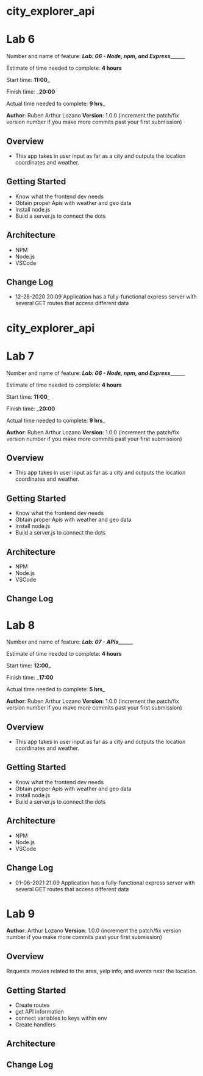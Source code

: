 # city_explorer_api


# Lab 6

Number and name of feature: _____Lab: 06 - Node, npm, and Express___________

Estimate of time needed to complete: __4 hours__

Start time: __11:00___

Finish time: ___20:00__

Actual time needed to complete: __9 hrs___


**Author**: Ruben Arthur Lozano
**Version**: 1.0.0 (increment the patch/fix version number if you make more commits past your first submission)

## Overview
- This app takes in user input as far as a city and outputs the location coordinates and weather.

## Getting Started
- Know what the frontend dev needs
- Obtain proper Apis with weather and geo data
- Install node.js
- Build a server.js to connect the dots

## Architecture
<!-- Provide a detailed description of the application design. What technologies (languages, libraries, etc) you're using, and any other relevant design information. -->
- NPM
- Node.js
- VSCode

## Change Log
<!-- Use this area to document the iterative changes made to your application as each feature is successfully implemented. Use time stamps. Here's an examples:

01-01-2001 4:59pm - Application now has a fully-functional express server, with a GET route for the location resource.

## Credits and Collaborations
<!-- Give credit (and a link) to other people or resources that helped you build this application. -->
- 12-28-2020 20:09 Application has a fully-functional express server with several GET routes that access different data 

# city_explorer_api


# Lab 7

Number and name of feature: _____Lab: 06 - Node, npm, and Express___________

Estimate of time needed to complete: __4 hours__

Start time: __11:00___

Finish time: ___20:00__

Actual time needed to complete: __9 hrs___


**Author**: Ruben Arthur Lozano
**Version**: 1.0.0 (increment the patch/fix version number if you make more commits past your first submission)

## Overview
- This app takes in user input as far as a city and outputs the location coordinates and weather.

## Getting Started
- Know what the frontend dev needs
- Obtain proper Apis with weather and geo data
- Install node.js
- Build a server.js to connect the dots

## Architecture
<!-- Provide a detailed description of the application design. What technologies (languages, libraries, etc) you're using, and any other relevant design information. -->
- NPM
- Node.js
- VSCode

## Change Log
<!-- Use this area to document the iterative changes made to your application as each feature is successfully implemented. Use time stamps. Here's an examples:

01-01-2001 4:59pm - Application now has a fully-functional express server, with a GET route for the location resource.

## Credits and Collaborations
<!-- Give credit (and a link) to other people or resources that helped you build this application. -->

# Lab 8
Number and name of feature: _____Lab: 07 - APIs___________

Estimate of time needed to complete: __4 hours__

Start time: __12:00___

Finish time: ___17:00__

Actual time needed to complete: __5 hrs___


**Author**: Ruben Arthur Lozano
**Version**: 1.0.0 (increment the patch/fix version number if you make more commits past your first submission)

## Overview
- This app takes in user input as far as a city and outputs the location coordinates and weather.

## Getting Started
- Know what the frontend dev needs
- Obtain proper Apis with weather and geo data
- Install node.js
- Build a server.js to connect the dots

## Architecture
<!-- Provide a detailed description of the application design. What technologies (languages, libraries, etc) you're using, and any other relevant design information. -->
- NPM
- Node.js
- VSCode

## Change Log
<!-- Use this area to document the iterative changes made to your application as each feature is successfully implemented. Use time stamps. Here's an examples:

01-01-2001 4:59pm - Application now has a fully-functional express server, with a GET route for the location resource.

## Credits and Collaborations
<!-- Give credit (and a link) to other people or resources that helped you build this application. -->
- 01-06-2021 21:09 Application has a fully-functional express server with several GET routes that access different data 

# Lab 9

**Author**: Arthur Lozano
**Version**: 1.0.0 (increment the patch/fix version number if you make more commits past your first submission)

## Overview
Requests movies related to the area, yelp info, and events near the location.

## Getting Started
- Create routes
- get API information
- connect variables to keys within env
- Create handlers
## Architecture
<!-- Provide a detailed description of the application design. What technologies (languages, libraries, etc) you're using, and any other relevant design information. -->

## Change Log
<!-- Use this area to document the iterative changes made to your application as each feature is successfully implemented. Use time stamps. Here's an examples:

01-01-2001 4:59pm - Application now has a fully-functional express server, with a GET route for the location resource.

## Credits and Collaborations
Davion Garcia, Nico, some TAs-->
